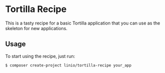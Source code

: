 Tortilla Recipe
===============

This is a tasty recipe for a basic Tortilla application that you can
use as the skeleton for new applications.

Usage
-----

To start using the recipe, just run:

    $ composer create-project linio/tortilla-recipe your_app
